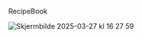 RecipeBook

![Skjermbilde 2025-03-27 kl  16 27 59](https://github.com/user-attachments/assets/88362f83-1369-4628-b4fe-c45840a7d96e)

